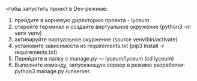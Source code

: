 чтобы запустить проект в Dev-режиме:
1. прейдите в корневую директорию проекта - lyceum
2. откройте терминал и создайте виртуальное окружение (python3 -m venv venv)
3. активируйте виртуальное окуржение (source venv/bin/activate)
4. установите зависимости из requirements.txt (pip3 install -r requirements.txt)
5. Перейдите в папку с manage.py — lyceum/lyceum (cd lyceum)
6. Выполните команду, запускающую сервер в режиме разработки: python3 manage.py runserver.
